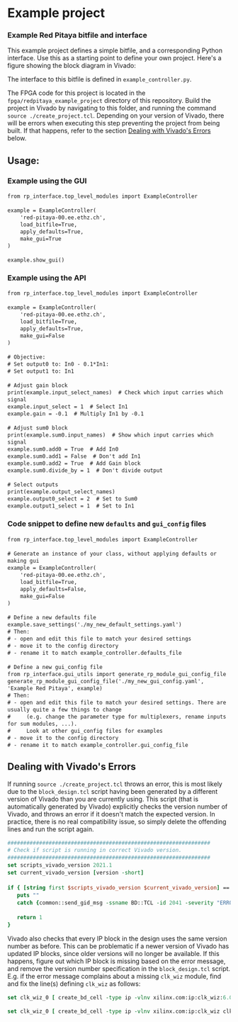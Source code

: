 # Example project
### Example Red Pitaya bitfile and interface

This example project defines a simple bitfile, and a corresponding Python interface. Use this as a starting point to define your own project. Here's a figure showing the block diagram in Vivado:

[//]: # (<img src="./example_project_diagram.png" alt="my_image" width="600"/>)

The interface to this bitfile is defined in `example_controller.py`.

The FPGA code for this project is located in the `fpga/redpitaya_example_project` directory of this repository. Build the project in Vivado by navigating to this folder, and running the command `source ./create_project.tcl`. Depending on your version of Vivado, there will be errors when executing this step preventing the project from being built. If that happens, refer to the section [Dealing with Vivado's Errors](#dealing-with-vivados-errors) below.


## Usage:

### Example using the GUI
```python3
from rp_interface.top_level_modules import ExampleController

example = ExampleController(
    'red-pitaya-00.ee.ethz.ch',
    load_bitfile=True,
    apply_defaults=True,
    make_gui=True
)

example.show_gui()
```

### Example using the API
```python3
from rp_interface.top_level_modules import ExampleController

example = ExampleController(
    'red-pitaya-00.ee.ethz.ch',
    load_bitfile=True,
    apply_defaults=True,
    make_gui=False
)

# Objective: 
# Set output0 to: In0 - 0.1*In1:
# Set output1 to: In1 

# Adjust gain block
print(example.input_select_names)  # Check which input carries which signal
example.input_select = 1  # Select In1
example.gain = -0.1  # Multiply In1 by -0.1

# Adjust sum0 block
print(example.sum0.input_names)  # Show which input carries which signal
example.sum0.add0 = True  # Add In0
example.sum0.add1 = False  # Don't add In1
example.sum0.add2 = True  # Add Gain block
example.sum0.divide_by = 1  # Don't divide output

# Select outputs
print(example.output_select_names)
example.output0_select = 2  # Set to Sum0
example.output1_select = 1  # Set to In1
```

### Code snippet to define new `defaults` and `gui_config` files

```python3
from rp_interface.top_level_modules import ExampleController

# Generate an instance of your class, without applying defaults or making gui
example = ExampleController(
    'red-pitaya-00.ee.ethz.ch',
    load_bitfile=True,
    apply_defaults=False,
    make_gui=False
)

# Define a new defaults file
example.save_settings('./my_new_default_settings.yaml')
# Then:
# - open and edit this file to match your desired settings
# - move it to the config directory
# - rename it to match example_controller.defaults_file

# Define a new gui_config file
from rp_interface.gui_utils import generate_rp_module_gui_config_file
generate_rp_module_gui_config_file('./my_new_gui_config.yaml', 'Example Red Pitaya', example)
# Then:
# - open and edit this file to match your desired settings. There are usually quite a few things to change
#     (e.g. change the parameter type for multiplexers, rename inputs for sum modules, ...).
#     Look at other gui_config files for examples 
# - move it to the config directory
# - rename it to match example_controller.gui_config_file
```


## Dealing with Vivado's Errors

If running `source ./create_project.tcl` throws an error, this is most likely due to the `block_design.tcl` script having been generated by a different version of Vivado than you are currently using. This script (that is automatically generated by Vivado) explicitly checks the version number of Vivado, and throws an error if it doesn't match the expected version. In practice, there is no real compatibility issue, so simply delete the offending lines and run the script again.

```tcl
################################################################
# Check if script is running in correct Vivado version.
################################################################
set scripts_vivado_version 2021.1
set current_vivado_version [version -short]

if { [string first $scripts_vivado_version $current_vivado_version] == -1 } {
   puts ""
   catch {common::send_gid_msg -ssname BD::TCL -id 2041 -severity "ERROR" "This script was generated using Vivado <$scripts_vivado_version> and is being run in <$current_vivado_version> of Vivado. Please run the script in Vivado <$scripts_vivado_version> then open the design in Vivado <$current_vivado_version>. Upgrade the design by running \"Tools => Report => Report IP Status...\", then run write_bd_tcl to create an updated script."}

   return 1
}
```

Vivado also checks that every IP block in the design uses the same version number as before. This can be problematic if a newer version of Vivado has updated IP blocks, since older versions will no longer be available. If this happens, figure out which IP block is missing based on the error message, and remove the version number specification in the `block_design.tcl` script. E.g. if the error message complains about a missing `clk_wiz` module, find  and fix the line(s) defining `clk_wiz` as follows:

```tcl
set clk_wiz_0 [ create_bd_cell -type ip -vlnv xilinx.com:ip:clk_wiz:6.0 clk_wiz_0 ]
``` 

```tcl
set clk_wiz_0 [ create_bd_cell -type ip -vlnv xilinx.com:ip:clk_wiz clk_wiz_0 ]
``` 
